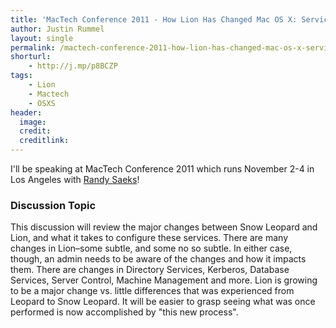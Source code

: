 ```yaml
---
title: 'MacTech Conference 2011 - How Lion Has Changed Mac OS X: Services, Features and Capabilities'
author: Justin Rummel
layout: single
permalink: /mactech-conference-2011-how-lion-has-changed-mac-os-x-services-features-and-capabilities/
shorturl:
    - http://j.mp/p8BCZP
tags:
    - Lion
    - Mactech
    - OSXS
header:
  image:
  credit:
  creditlink:
---
```

I'll be speaking at MacTech Conference 2011 which runs November 2-4 in Los Angeles with [Randy Saeks][MacTech]!

[MacTech]: http://techrecess.com/

### Discussion Topic
This discussion will review the major changes between Snow Leopard and Lion, and what it takes to configure these services. There are many changes in Lion–some subtle, and some no so subtle. In either case, though, an admin needs to be aware of the changes and how it impacts them. There are changes in Directory Services, Kerberos, Database Services, Server Control, Machine Management and more. Lion is growing to be a major change vs. little differences that was experienced from Leopard to Snow Leopard. It will be easier to grasp seeing what was once performed is now accomplished by "this new process".
